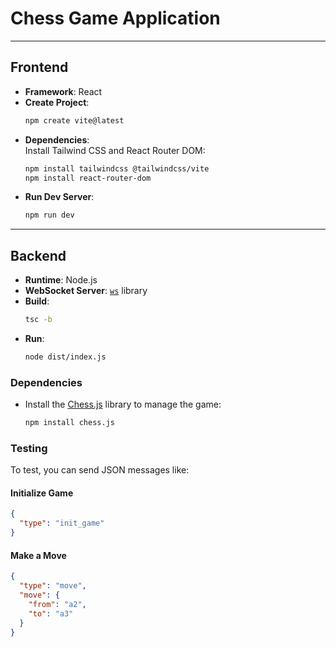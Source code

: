 # Chess Game Application

---

## Frontend
- **Framework**: React  
- **Create Project**:  
  ```bash
  npm create vite@latest
  ```
- **Dependencies**:  
  Install Tailwind CSS and React Router DOM:  
  ```bash
  npm install tailwindcss @tailwindcss/vite
  npm install react-router-dom
  ```
- **Run Dev Server**:  
  ```bash
  npm run dev
  ```

---

## Backend
- **Runtime**: Node.js  
- **WebSocket Server**: [`ws`](https://www.npmjs.com/package/ws) library  
- **Build**:  
  ```bash
  tsc -b
  ```
- **Run**:  
  ```bash
  node dist/index.js
  ```

### Dependencies
- Install the [Chess.js](https://www.npmjs.com/package/chess.js) library to manage the game:  
  ```bash
  npm install chess.js
  ```

### Testing
To test, you can send JSON messages like:

#### Initialize Game
```json
{
  "type": "init_game"
}
```

#### Make a Move
```json
{
  "type": "move",
  "move": {
    "from": "a2",
    "to": "a3"
  }
}
```
